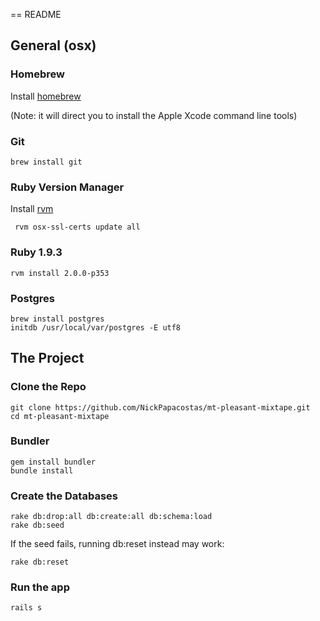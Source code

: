== README

General (osx)
---------------------

### Homebrew
  Install [homebrew](http://mxcl.github.io/homebrew/)

  (Note: it will direct you to install the Apple Xcode command line tools)

### Git
    brew install git

### Ruby Version Manager
  Install [rvm](https://rvm.io/)

     rvm osx-ssl-certs update all

### Ruby 1.9.3
    rvm install 2.0.0-p353

### Postgres
    brew install postgres
    initdb /usr/local/var/postgres -E utf8

The Project
-----------------

### Clone the Repo
    git clone https://github.com/NickPapacostas/mt-pleasant-mixtape.git
    cd mt-pleasant-mixtape

### Bundler
    gem install bundler
    bundle install


### Create the Databases

    rake db:drop:all db:create:all db:schema:load
    rake db:seed

If the seed fails, running db:reset instead may work:

    rake db:reset


### Run the app
    rails s